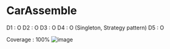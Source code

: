# CarAssemble

D1 : O
D2 : O
D3 : O
D4 : O (Singleton, Strategy pattern)
D5 : O

Coverage : 100%
![image](https://github.com/user-attachments/assets/a4359bfb-18d8-43d3-a56a-6e0bcc2f6bc2)
